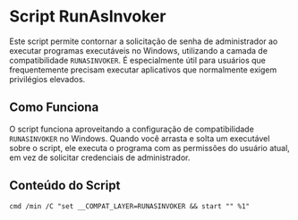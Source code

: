 # Script RunAsInvoker

Este script permite contornar a solicitação de senha de administrador ao executar programas executáveis no Windows, utilizando a camada de compatibilidade `RUNASINVOKER`. É especialmente útil para usuários que frequentemente precisam executar aplicativos que normalmente exigem privilégios elevados.

## Como Funciona

O script funciona aproveitando a configuração de compatibilidade `RUNASINVOKER` no Windows. Quando você arrasta e solta um executável sobre o script, ele executa o programa com as permissões do usuário atual, em vez de solicitar credenciais de administrador.

## Conteúdo do Script

```batch
cmd /min /C "set __COMPAT_LAYER=RUNASINVOKER && start "" %1"
